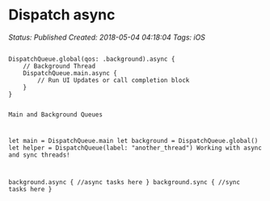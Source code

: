 # Dispatch async

_Status: Published_
_Created: 2018-05-04 04:18:04_
_Tags: iOS_

<code>
DispatchQueue.global(qos: .background).async {
    // Background Thread
    DispatchQueue.main.async {
        // Run UI Updates or call completion block
    }
}

Main and Background Queues

let main = DispatchQueue.main
let background = DispatchQueue.global()
let helper = DispatchQueue(label: "another_thread") 
Working with async and sync threads!

 background.async { //async tasks here } 
 background.sync { //sync tasks here } 
</code>
